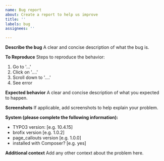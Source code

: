 ```yaml
---
name: Bug report
about: Create a report to help us improve
title: ''
labels: bug
assignees: ''

---
```


**Describe the bug**
A clear and concise description of what the bug is.

**To Reproduce**
Steps to reproduce the behavior:
1. Go to '...'
2. Click on '....'
3. Scroll down to '....'
4. See error

**Expected behavior**
A clear and concise description of what you expected to happen.

**Screenshots**
If applicable, add screenshots to help explain your problem.

**System (please complete the following information):**
 - TYPO3 version: [e.g. 10.4.15]
 - brofix version [e.g. 1.0.2]
 - page_callouts version [e.g. 1.0.0]
 - installed with Composer? [e.g. yes]

**Additional context**
Add any other context about the problem here.

